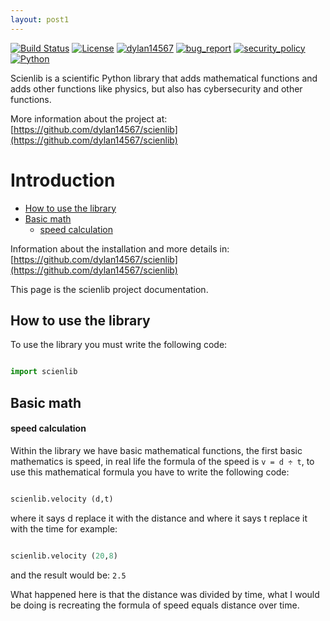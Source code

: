 ```yaml
---
layout: post1
---
```


<meta name="keywords" content="scienlib, scienlib documentation, scien, lib, documentation">

[![Build Status](https://img.shields.io/github/stars/dylan14567/scienlib.svg)](https://github.com/dylan14567/scienlib)
[![License](https://img.shields.io/github/license/dylan14567/scienlib.svg)](https://github.com/dylan14567/scienlib/blob/main/.github/LICENSE)
[![dylan14567](https://img.shields.io/badge/author-dylan14567-green.svg)](https://github.com/dylan14567)
[![bug_report](https://img.shields.io/badge/bug-report-red.svg)](https://github.com/dylan14567/scienlib/blob/main/.github/ISSUE_TEMPLATE/bug_report.md)
[![security_policy](https://img.shields.io/badge/security-policy-cyan.svg)](https://github.com/dylan14567/scienlib/blob/main/.github/SECURITY.md)
[![Python](https://img.shields.io/badge/language-Python%20-yellow.svg)](https://www.python.org)

Scienlib is a scientific Python library that adds mathematical functions and adds other functions like physics, but also has cybersecurity and other functions.

More information about the project at: [https://github.com/dylan14567/scienlib](https://github.com/dylan14567/scienlib)

# Introduction

- [How to use the library](#how-to-use-the-library)
- [Basic math](#basic-math)
  - [speed calculation](#speed-calculation)
  
Information about the installation and more details in: [https://github.com/dylan14567/scienlib](https://github.com/dylan14567/scienlib)

This page is the scienlib project documentation.

## How to use the library

To use the library you must write the following code:

```python

import scienlib

```

## Basic math

#### speed calculation

Within the library we have basic mathematical functions, the first basic mathematics is speed, in real life the formula of the speed is ``` v = d ÷ t ```, to use this mathematical formula you have to write the following code:

```python

scienlib.velocity (d,t)

```

where it says d replace it with the distance and where it says t replace it with the time for example:

```python

scienlib.velocity (20,8)

```

and the result would be: ``` 2.5 ```

What happened here is that the distance was divided by time, what I would be doing is recreating the formula of speed equals distance over time.



